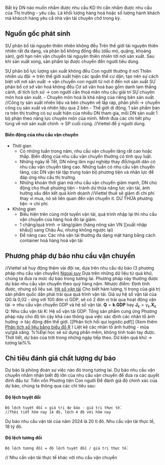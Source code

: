 Bất kỳ DN nào muốn nhắm được nhu cầu KD thì cần nhắm được nhu cầu của Thị trường - yêu cầu.
	Là khối lượng hàng hoá hoặc số lượng hành khách mà khácch hàng yêu cầ nhà vận tải chuyên chở trong kỳ.
	
## Nguồn gốc phát sinh
SỰ phân bổ tài nguyên thiên nhiên không đều
	Trên thế giới tài nguyên thiên nhiên rất đa dạng, và phân bố không đồng đều (dầu mỏ, quặng, khoáng sản), giới hạn nên vận chuyển tài nguyên thiên nhiên tới nơi sản xuất.
	Sau khi sản xuất xong, sản phẩm lại được chuyển đến người tiêu dùng.

SỰ phân bổ lực lượng sản xuất không đều
	Con người thường ở nơi Thiên nhiên ưu đãi -> trên thế giới xuất hiện các quần thể cư dân, tạo nên sự cách biệt với nơi sản xuất -> vận chuyển con người từ nơi ở đến nơi sản xuất
SỰ phân bố cơ sở văn hoá không đều
	Cơ sở văn hoá bao gồm danh lam thắng cảnh, di tích lịch sử -> con người cần thoả mãn nhu cầu giải trí
SỰ chuyên môn hoá sản xuất.
	- Chuyên môn hoá là khả năng của riêng bên sản xuất.
	//Công ty sản xuất nhiên liệu và bên chuyên về lắp ráp, phân phối -> chuyển công cụ sản xuất và nhiên liệu qua 2 bên - Thế giới di động.
	1 sản phẩm bán ra trên thị trường có sự xuất hiện của nhiều DN tham gia, mỗi DN sản xuất 1 bộ phận theo năng lực chuyên môn của mình.
		Mình đưa các chi tiết phụ tùng về nơi sản xuất chính -> SP cuối cùng.
//Viettel để ý người dùng.


#### Biến động của nhu cầu vận chuyển 
- Thời gian
	- Có những tuần trong năm, nhu cầu vận chuyển tăng rất cao hoặc thấp. Biến động của nhu cầu vận chuyển thường có tính quy luật.
	- Những ngày lễ Tết, DN nông lâm ngư nghiệp thay đổi/người dân có nhu cầu vận chuyển tăng cao. Những tuần có nhu cầu vận chuyển tăng, các DN vận tải tập trung toàn bộ phương tiện và nhân lực để đáp ứng nhu cầu thị trường. 
	- Những khoản thời gian mà nhu cầu vận chuyển giảm mạnh, DN chủ động cho thuê phương tiện - tránh dư thừa năng lực vận tải, ảnh hưởng xấu đến kết quả kinh doanh
//Viettel thuê sẽ giảm đi chi phí thay vì mua, nó sẽ liên quan đến vận chuyển ít. DƯ THỪA phương tiện -> chi phí.
- Không gian
	- Biểu hiện trên cùng một tuyến vận tải, quá trình nhập lại thì nhu cầu vận chuyển của hàng hoá đó lại giảm.
	- 1 chặng/quá trình -> tăng/giảm (hàng nông sản VN [[xuất nhập khẩu]] sang Châu Âu, nhưng không ngược lại)
	- Để nâng cao:
	  Các nhà vận tải thường đa dạng mặt hàng bằng cách container hoá hàng hoá vận tải

## Phương pháp dự báo nhu cầu vận chuyển
//Viettel sẽ huy động thêm vài đội xe, dựa trên nhu cầu dự báo (3 phương pháp nhu cầu vận chuyển)
	[Ngoại suy](https://vi.wikipedia.org/wiki/Ngoại_suy)
		Dựa trên những dữ liệu từ quá khứ, chúng ta đưa ra mức dự báo trong tương lai. Phương pháp này thường được dự báo nhu cầu vận chuyển theo quý hàng năm.   Nhược điểm: Định tính được, nhưng số liệu sai.
	[Hệ số vận tải](https://en.wikipedia.org/wiki/Transport_coefficient)
		Cho biết hàm lượng, tỉ trọng của giá trị sản phẩm quốc dân phải trải qua quá trình vận tải. Giả sự hệ số vận tải của QG là 0,02 - ứng với 100 đơn vị GDP, sẽ có 2 đơn vị trải qua hoạt động vận tải -> nhu cầu vận chuyển GDP và hệ số vận tải.
				${\mathbf {Q}=\mathbf{k}. \mathbf{GDP}}$ hay ${\displaystyle \mathbf {J} _{k}=\gamma _{k}. \mathbf {X} _{k}}$
			Q: Nhu cầu vận tải
			K: Hệ số vận tải
			GDP: Tổng sản phẩm cung ứng
		Phương pháp này cho độ tin cậy khá cao thông qua việc xác định các nhân tố ảnh hưởng -> tác động đến thế giới.
	[[Phân tích hồi qui logistic.pdf]] (Xem thêm [Phân tích số liệu bằng biểu đồ R](http://vietsciences.free.fr/khaocuu/nguyenvantuan/bieudoR/ch8-phantichsolieu.htm) )
		Liệt kê các nhân tố ảnh hưởng - mùa vụ/giá xăng.
%%Đại học sẽ sử dụng phần mềm, không tính toán tay được.
Thời tiết, dự báo của trời trong những ngày tiếp theo.
Dữ kiện quá khứ -> tương lai%%
## Chỉ tiêu đánh giá chất lượng dự báo
Dự báo là phỏng đoán sự việc nào đó trong tương lai. Dự báo nhu cầu vận chuyển nhằm nhận biết độ lớn của nhu cầu vận chuyển để đưa ra các quyết đinh đầu tư:
	Tiền vốn
	Phương tiện
	Con người
Để đánh giá độ chính xác của dự báo, chúng ta thông qua các chỉ tiêu sau:
#### Độ lệch tuyệt đối
	Độ lệch tuyệt đối = giá trị dự báo - giá trị thực tế.
	//Thời tiết hôm nay 14 độ, lệch 4 độ với hôm nay
Dự báo nhu cầu vận tải của năm 2024 là 20 tỉ đô. Nhu cầu vận tải thực tế, 18 tỷ đô.
#### Độ lệch tương đối
	Độ lệch tương đối = độ lệch tuyệt đối / giá trị thực tế.
// Nhu cần vận tải thực tế khác với nhu cầu vận chuyển 
